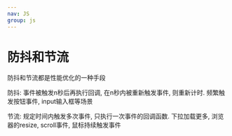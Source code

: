 ```yaml
---
nav: JS
group: js
---
```


# 防抖和节流

防抖和节流都是性能优化的一种手段

防抖: 事件被触发n秒后再执行回调, 在n秒内被重新触发事件, 则重新计时. 频繁触发按钮事件, input输入框等场景

节流: 规定时间内触发多次事件, 只执行一次事件的回调函数. 下拉加载更多, 浏览器的resize, scroll事件, 鼠标持续触发事件
